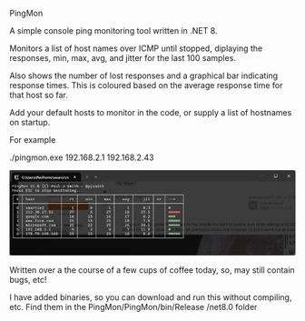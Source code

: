 PingMon

A simple console ping monitoring tool written in .NET 8.

Monitors a list of host names over ICMP until stopped, diplaying the responses, min, max, avg, and jitter for the last 100 samples.

Also shows the number of lost responses and a graphical bar indicating response times. This is coloured based on the average response time for that host so far.

Add your default hosts to monitor in the code, or supply a list of hostnames on startup.

For example

./pingmon.exe 192.168.2.1 192.168.2.43

![Alt text](WindowsTerminal_GKhN6YCEpd.jpg)

Written over a the course of a few cups of coffee today, so, may still contain bugs, etc!

I have added binaries, so you can download and run this without compiling, etc. Find them in the PingMon/PingMon/bin/Release
/net8.0 folder


